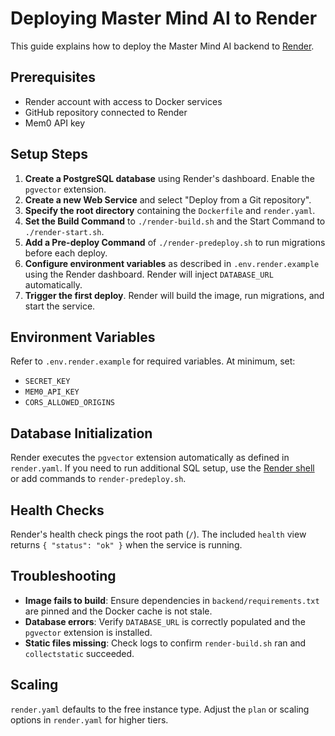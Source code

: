 # Deploying Master Mind AI to Render

This guide explains how to deploy the Master Mind AI backend to [Render](https://render.com).

## Prerequisites
- Render account with access to Docker services
- GitHub repository connected to Render
- Mem0 API key

## Setup Steps
1. **Create a PostgreSQL database** using Render's dashboard. Enable the `pgvector` extension.
2. **Create a new Web Service** and select "Deploy from a Git repository".
3. **Specify the root directory** containing the `Dockerfile` and `render.yaml`.
4. **Set the Build Command** to `./render-build.sh` and the Start Command to `./render-start.sh`.
5. **Add a Pre-deploy Command** of `./render-predeploy.sh` to run migrations before each deploy.
6. **Configure environment variables** as described in `.env.render.example` using the Render dashboard. Render will inject `DATABASE_URL` automatically.
7. **Trigger the first deploy**. Render will build the image, run migrations, and start the service.

## Environment Variables
Refer to `.env.render.example` for required variables. At minimum, set:
- `SECRET_KEY`
- `MEM0_API_KEY`
- `CORS_ALLOWED_ORIGINS`

## Database Initialization
Render executes the `pgvector` extension automatically as defined in `render.yaml`. If you need to run additional SQL setup, use the [Render shell](https://render.com/docs/deploys#manual-deploys) or add commands to `render-predeploy.sh`.

## Health Checks
Render's health check pings the root path (`/`). The included `health` view returns `{ "status": "ok" }` when the service is running.

## Troubleshooting
- **Image fails to build**: Ensure dependencies in `backend/requirements.txt` are pinned and the Docker cache is not stale.
- **Database errors**: Verify `DATABASE_URL` is correctly populated and the `pgvector` extension is installed.
- **Static files missing**: Check logs to confirm `render-build.sh` ran and `collectstatic` succeeded.

## Scaling
`render.yaml` defaults to the free instance type. Adjust the `plan` or scaling options in `render.yaml` for higher tiers.
